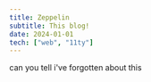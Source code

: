 ```yaml
---
title: Zeppelin
subtitle: This blog!
date: 2024-01-01
tech: ["web", "11ty"]
---
```


can you tell i've forgotten about this